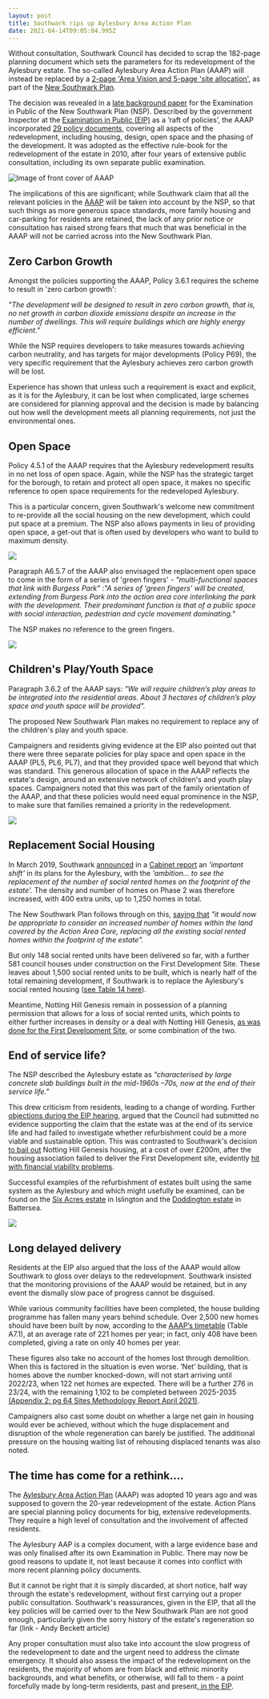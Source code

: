 ```yaml
---
layout: post
title: Southwark rips up Aylesbury Area Action Plan
date: 2021-04-14T09:05:04.995Z
---
```

Without consultation, Southwark Council has decided to scrap the 182-page planning document which sets the parameters for its redevelopment of the Aylesbury estate. The so-called Aylesbury Area Action Plan (AAAP) will instead be replaced by a [2-page 'Area Vision and 5-page 'site allocation'](https://www.southwark.gov.uk/assets/attach/38832/EIP202a-Aylesbury-Background-Paper-Update-20042021.pdf), as part of the [New Southwark Plan](https://www.southwark.gov.uk/planning-and-building-control/planning-policy-and-transport-policy/new-southwark-plan).

The decision was revealed in a [](https://www.southwark.gov.uk/assets/attach/38832/EIP202a-Aylesbury-Background-Paper-Update-20042021.pdf)[late background paper](https://www.southwark.gov.uk/assets/attach/38832/EIP202a-Aylesbury-Background-Paper-Update-20042021.pdf) for the Examination in Public  of the New Southwark Plan (NSP).  Described by the government Inspector at the [Examination in Public (EIP)](https://www.youtube.com/watch?v=l3CohnTQXhI) as a ‘raft of policies’, the AAAP incorporated [29 policy documents](https://digital-land.github.io/development-plan-document/local-authority-eng/SWK/dev-plan-aaap-2010/#record), covering all aspects of the redevelopment, including housing, design, open space and the phasing of the development.  It was adopted as the effective rule-book for the redevelopment of the estate in 2010, after four years of extensive public consultation, including its own separate public examination.

![Image of front cover of AAAP](/img/screenshot_2021-04-14-aylesbury-area-action-plan-january-2010-aylesbury-aap-2010-pdf.png)

The implications of this are significant; while Southwark claim that all the relevant policies in the [AAAP](https://www.southwark.gov.uk/planning-and-building-control/planning-policy-and-transport-policy/development-plan/area-action-plans-section/aylesbury-aap) will be taken into account by the NSP, so that such things as more generous space standards, more family housing and car-parking for residents are retained, the lack of any prior notice or consultation has raised strong fears that much that was beneficial in the AAAP will not be carried across into the New Southwark Plan.

## Zero Carbon Growth

Amongst the policies supporting the AAAP, Policy 3.6.1 requires the scheme to result in 'zero carbon growth':

*"The development will be designed to result in zero carbon growth, that is, no net growth in carbon dioxide emissions despite an increase in the number of dwellings. This will require buildings which are highly energy efficient."*

While the NSP requires developers to take measures towards achieving carbon neutrality, and has targets for major developments (Policy P69), the very specific requirement that the Aylesbury achieves zero carbon growth will be lost.

Experience has shown that unless such a requirement is exact and explicit, as it is for the Aylesbury, it can be lost when complicated, large schemes are considered for planning approval and the decision is made by balancing out how well the development meets all planning requirements, not just the environmental ones. 

## Open Space

Policy 4.5.1 of the AAAP requires that the Aylesbury redevelopment results in no net loss of open space. Again, while the NSP has the strategic target for the borough, to retain and protect all open space, it makes no specific reference to open space requirements for the redeveloped Aylesbury.

This is a particular concern, given Southwark's welcome new commitment to re-provide all the social housing on the new development, which could put space at a premium.  The NSP also allows payments in lieu of providing open space, a get-out that is often used by developers who want to build to maximum density.

![](/img/fdsgreenspace.jpg)

Paragraph A6.5.7 of the AAAP also envisaged the replacement open space to come in the form of a series of 'green fingers' - *"multi-functional spaces that link with Burgess Park" :"A series of ‘green fingers’ will be created, extending from Burgess Park into the action area core interlinking the park with the development. Their predominant function is that of a public space with social interaction, pedestrian and cycle movement dominating."*

The NSP makes no reference to the green fingers.

![](/img/screenshot_2021-04-24-richardleeproof-pdf.png)

## Children's Play/Youth Space

 Paragraph 3.6.2 of the AAAP says: *"We will require children’s play areas to be integrated into the residential areas. About 3 hectares of children’s play space and youth space will be provided".*

The proposed New Southwark Plan makes no requirement to replace any of the children's play and youth space.

Campaigners and residents giving evidence at the EIP also pointed out that there were three separate policies for play space and open space in the AAAP (PL5, PL6, PL7), and that they provided space well beyond that which was standard.  This generous allocation of space in the AAAP reflects the estate's design, around an extensive network of children's and youth play spaces.  Campaigners noted that this was part of the family orientation of the AAAP, and that these policies would need equal prominence in the NSP, to make sure that families remained a priority in the redevelopment.

![](http://35percent.org/img/aylesburycourts.jpg)

## Replacement Social Housing

In March 2019, Southwark [announced](https://www.southwarknews.co.uk/news/aylesbury-regen-increase-in-social-rent-housing-in-phase-2-means-all-tenants-from-later-development-stages-will-have-off-plan-homes-ready-by-2028/) in a [Cabinet report](https://moderngov.southwark.gov.uk/documents/s81088/Report%20Aylesbury%20Regeneration%20Programme%20Moving%20Forward.pdf) an *'important shift'* in its plans for the Aylesbury, with the *'ambition... to see the replacement of the number of social rented homes on the footprint of the estate'.* The density and number of homes on Phase 2 was therefore increased, with 400 extra units, up to 1,250 homes in total.  

The New Southwark Plan follows through on this, [saying that](https://www.southwark.gov.uk/assets/attach/38832/EIP202a-Aylesbury-Background-Paper-Update-20042021.pdf) *"it would now be appropriate to consider an increased number of homes within  the  land  covered  by  the Action Area Core, replacing  all  the  existing  social  rented  homes within the footprint of the estate".* 

But only 148 social rented units have been delivered so far, with a further 581 council houses under construction on the First Development Site.  These leaves about 1,500 social rented units to be built, which is nearly half of the total remaining development, if Southwark is to replace the Aylesbury's social rented housing ([see Table 14 here](http://planbuild.southwark.gov.uk/documents/?GetDocument=%7b%7b%7b!Vbu5QpckfYCnJrulzlWyuQ%3d%3d!%7d%7d%7d)).

Meantime, Notting Hill Genesis remain in possession of a planning permission that allows for a loss of social rented units, which points to either further increases in density or a deal with Notting Hill Genesis, [as was done for the First Development Site](https://www.35percent.org/2020-07-12-aylesbury-estate-fds-variation/), or some combination of the two.

## End of service life?

The NSP described the Aylesbury estate as *"characterised by large concrete slab buildings built in the mid-1960s –70s, now at the end of their service life."*

This drew criticism from residents, leading to a change of wording. Further [objections during the EIP hearing](https://www.youtube.com/watch?v=l3CohnTQXhI), argued that the Council had submitted no evidence supporting the claim that the estate was at the end of its service life and had failed to investigate whether refurbishment could be a more viable and sustainable option.  This was contrasted to Southwark's decision [to bail out](http://35percent.org/2020-07-12-aylesbury-estate-fds-variation/) Notting Hill Genesis housing, at a cost of over £200m, after the housing association failed to deliver the First Development site, evidently [hit with financial viability problems](https://www.insidehousing.co.uk/news/news/notting-hill-genesis-scales-back-development-plans-amid-changing-market-conditions-62506). 

Successful examples of the refurbishment of estates built using the same system as the Aylesbury and which might usefully be examined, can be found on the [Six Acres estate](http://crappistmartin.github.io/images/OCD28_SixAcresestateRefurb_Illustrations.pdf) in Islington and the [Doddington estate](/img/doddington.pdf) in Battersea.

![](/img/sixacresbeforeafter.jpg)

## Long delayed delivery

Residents at the EIP also argued that the loss of the AAAP would allow Southwark to gloss over delays to the  redevelopment.  Southwark insisted that the monitoring provisions of the AAAP would be retained, but in any event the dismally slow pace of progress cannot be disguised.

While various community facilities have been completed, the house building programme has fallen many years behind schedule.  Over 2,500 new homes should have been built by now, according to the [AAAP’s timetable](https://www.southwark.gov.uk/assets/attach/12791/EIP32-Aylesbury-AAP-2010-.pdf)  (Table A7.1), at an average rate of 221 homes per year; in fact, only 408 have been completed, giving a rate on only 40 homes per year.

These figures also take no account of the homes lost through demolition.  When this is factored in the situation is even worse.  ‘Net’ building, that is homes above the number knocked-down, will not start arriving until 2022/23, when 122 net homes are expected.  There will be a further 276 in 23/24, with the remaining 1,102 to be completed between 2025-2035 [(Appendix 2: pg 64 Sites Methodology Report April 2021)](https://www.southwark.gov.uk/assets/attach/37485/EIP82a-Sites-Methdology-Report-April-2021.pdf).

Campaigners also cast some doubt on whether a large net gain in housing would ever be achieved, without which the huge displacement and disruption of the whole regeneration can barely be justified. The additional pressure on the housing waiting list of rehousing displaced tenants was also noted. 

## The time has come for a rethink....

The [Aylesbury Area Action Plan](https://www.southwark.gov.uk/planning-and-building-control/planning-policy-and-transport-policy/development-plan/area-action-plans-section/aylesbury-aap) (AAAP) was adopted 10 years ago and was supposed to govern the 20-year redevelopment of the estate.  Action Plans are special planning policy documents for big, extensive redevelopments. They require a high level of consultation and the involvement of affected residents.  

The Aylesbury AAP is a complex document, with a large evidence base and was only finalised after its own Examination in Public. There may now be good reasons to update it, not least because it comes into conflict with more recent planning policy documents.

But it cannot be right that it is simply discarded, at short notice, half way through the estate's redevelopment, without first carrying out a proper public consultation.  Southwark's reassurances, given in the EIP, that all the key policies will be carried over to the New Southwark Plan are not good enough, particularly given the sorry history of the estate's regeneration so far (link - Andy Beckett article)

Any proper consultation must also take into account the slow progress of the redevelopment to date and the urgent need to address the climate emergency.  It should also assess the impact of the redevelopment on the residents, the majority of whom are from black and ethnic minority backgrounds, and what benefits, or otherwise, will fall to them - a point forcefully made by long-term residents, past and present,[ in the EIP](https://www.youtube.com/watch?v=l3CohnTQXhI).